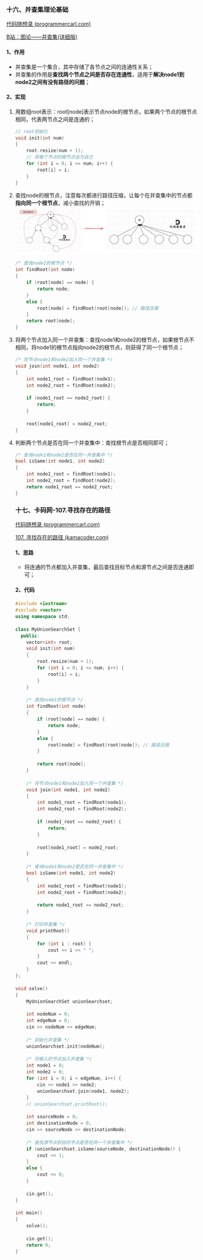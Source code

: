 ### 十六、并查集理论基础

[代码随想录 (programmercarl.com)](https://programmercarl.com/kamacoder/0107.寻找存在的路径.html#思路)

[B站：图论——并查集(详细版)](https://www.bilibili.com/video/BV1jv411a7LK?p=2&vd_source=efdaa126e8affd01b06188fe27db7747)

#### 1、作用

- 并查集是一个集合，其中存储了各节点之间的连通性关系；
- 并查集的作用是**查找两个节点之间是否存在连通性**，适用于**解决node1到node2之间有没有路径的问题**；

#### 2、实现

1. 用数组root表示：root[node]表示节点node的根节点，如果两个节点的根节点相同，代表两节点之间是连通的；

    ```c++
    // root初始化
    void init(int num)
    {
        root.resize(num + 1);
    	// 将每个节点的根节点设为自己    
        for (int i = 0; i <= num; i++) {
            root[i] = i;
        }
    }
    ```

2. 查找node的根节点，注意每次都进行路径压缩，让每个在并查集中的节点都**指向同一个根节点**，减小查找的开销；
    <img src="./day55_图论Part5.assets/image-20240730203909434.png" alt="image-20240730203909434" style="zoom: 50%;" />

    ```c++
    /* 查找node1的根节点 */
    int findRoot(int node)
    {
        if (root[node] == node) {
            return node;
        }
        else {
            root[node] = findRoot(root[node]); // 路径压缩
        }
        return root[node];
    }
    ```

3. 将两个节点加入同一个并查集：查找node1和node2的根节点，如果根节点不相同，将node1的根节点指向node2的根节点，则获得了同一个根节点；

    ```c++
    /* 将节点node1和node2加入同一个并查集 */
    void join(int node1, int node2)
    {
        int node1_root = findRoot(node1);
        int node2_root = findRoot(node2);
    
        if (node1_root == node2_root) {
            return;
        }
    
        root[node1_root] = node2_root;
    }
    ```

4. 判断两个节点是否在同一个并查集中：查找根节点是否相同即可；

    ```c++
    /* 查询node1和node2是否在同一并查集中 */
    bool isSame(int node1, int node2)
    {
        int node1_root = findRoot(node1);
        int node2_root = findRoot(node2);
        return node1_root == node2_root;
    }
    ```

    ### 十七、卡码网-107.寻找存在的路径

    [代码随想录 (programmercarl.com)](https://programmercarl.com/kamacoder/0107.寻找存在的路径.html#思路)

    [107. 寻找存在的路径 (kamacoder.com)](https://kamacoder.com/problempage.php?pid=1179)

    #### 1、思路

    - 将连通的节点都加入并查集，最后查找目标节点和源节点之间是否连通即可；

    #### 2、代码

    ```c++
    #include <iostream>
    #include <vector>
    using namespace std;
    
    class MyUnionSearchSet {
      public:
        vector<int> root;
        void init(int num)
        {
            root.resize(num + 1);
            for (int i = 0; i <= num; i++) {
                root[i] = i;
            }
        }
    
        /* 查找node1的根节点 */
        int findRoot(int node)
        {
            if (root[node] == node) {
                return node;
            }
            else {
                root[node] = findRoot(root[node]); // 路径压缩
            }
    
            return root[node];
        }
    
        /* 将节点node1和node2加入同一个并查集 */
        void join(int node1, int node2)
        {
            int node1_root = findRoot(node1);
            int node2_root = findRoot(node2);
    
            if (node1_root == node2_root) {
                return;
            }
    
            root[node1_root] = node2_root;
        }
    
        /* 查询node1和node2是否在同一并查集中 */
        bool isSame(int node1, int node2)
        {
            int node1_root = findRoot(node1);
            int node2_root = findRoot(node2);
    
            return node1_root == node2_root;
        }
    
        /* 打印并查集 */
        void printRoot()
        {
            for (int i : root) {
                cout << i << " ";
            }
            cout << endl;
        }
    };
    
    void solve()
    {
        MyUnionSearchSet unionSearchset;
    
        int nodeNum = 0;
        int edgeNum = 0;
        cin >> nodeNum >> edgeNum;
    
        /* 初始化并查集 */
        unionSearchset.init(nodeNum);
    
        /* 将输入的节点加入并查集 */
        int node1 = 0;
        int node2 = 0;
        for (int i = 0; i < edgeNum; i++) {
            cin >> node1 >> node2;
            unionSearchset.join(node1, node2);
        }
        // unionSearchset.printRoot();
    
        int sourceNode = 0;
        int destinationNode = 0;
        cin >> sourceNode >> destinationNode;
    
        /* 查找源节点到目的节点是否在同一个并查集中 */
        if (unionSearchset.isSame(sourceNode, destinationNode)) {
            cout << 1;
        }
        else {
            cout << 0;
        }
    
        cin.get();
    }
    
    int main()
    {
        solve();
    
        cin.get();
        return 0;
    }
    ```

    